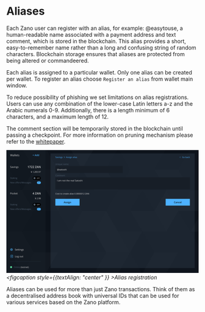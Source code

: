 # Aliases

Each Zano user can register with an alias, for example: @easytouse, a human-readable name associated with a payment address and text comment, which is stored in the blockchain. This alias provides a short, easy-to-remember name rather than a long and confusing string of random characters. Blockchain storage ensures that aliases are protected from being altered or commandeered.

Each alias is assigned to a particular wallet. Only one alias can be created per wallet. To register an alias choose `Register an alias` from wallet main window.

To reduce possibility of phishing we set limitations on alias registrations. Users can use any combination of the lower-case Latin letters a-z and the Arabic numerals 0-9. Additionally, there is a length minimum of 6 characters, and a maximum length of 12.

The comment section will be temporarily stored in the blockchain until passing a checkpoint. For more information on pruning mechanism please refer to the [whitepaper](https://docs.zano.org/docs/whitepaper).

![alt alias-registration](../../static/img/use/aliases/alias-registration.png "alias-registration")*<figcaption style={{textAlign: "center" }} >Alias registration</figcaption>*

Aliases can be used for more than just Zano transactions. Think of them as a decentralised address book with universal IDs that can be used for various services based on the Zano platform.